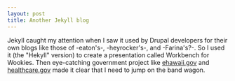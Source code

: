 ```yaml
--- 
layout: post
title: Another Jekyll blog 
---
```


Jekyll caught my attention when I saw it used by Drupal developers for their own blogs like those of -eaton's-, -heyrocker's-, and -Farina's?-. So I used it (the "Hekyll" version) to create a presentation called Workbench for Wookies. Then eye-catching government project like [ehawaii.gov](http://portal.ehawaii.gov/page/developers/) and [healthcare.gov](http://developmentseed.org/blog/new-healthcare-gov-is-open-and-cms-free/) made it clear that I need to jump on the band wagon.



